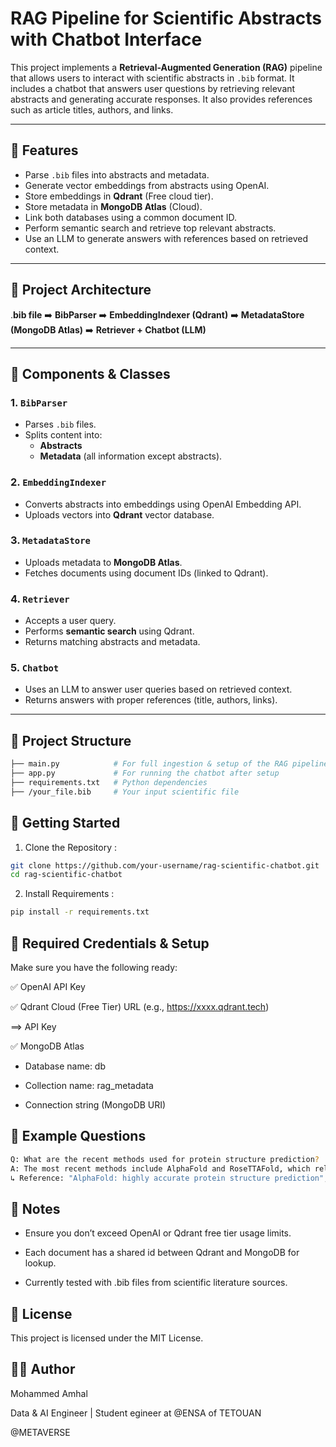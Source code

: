 # RAG Pipeline for Scientific Abstracts with Chatbot Interface

This project implements a **Retrieval-Augmented Generation (RAG)** pipeline that allows users to interact with scientific abstracts in `.bib` format. It includes a chatbot that answers user questions by retrieving relevant abstracts and generating accurate responses. It also provides references such as article titles, authors, and links.

---

## 🚀 Features

- Parse `.bib` files into abstracts and metadata.
- Generate vector embeddings from abstracts using OpenAI.
- Store embeddings in **Qdrant** (Free cloud tier).
- Store metadata in **MongoDB Atlas** (Cloud).
- Link both databases using a common document ID.
- Perform semantic search and retrieve top relevant abstracts.
- Use an LLM to generate answers with references based on retrieved context.

---

## 🧱 Project Architecture

.**bib file**     ➡️ **BibParser**    ➡️      **EmbeddingIndexer (Qdrant)**     ➡️    **MetadataStore (MongoDB Atlas)**      ➡️    **Retriever + Chatbot (LLM)**


---

## 🧩 Components & Classes

### 1. `BibParser`
- Parses `.bib` files.
- Splits content into:
  - **Abstracts**
  - **Metadata** (all information except abstracts).

### 2. `EmbeddingIndexer`
- Converts abstracts into embeddings using OpenAI Embedding API.
- Uploads vectors into **Qdrant** vector database.

### 3. `MetadataStore`
- Uploads metadata to **MongoDB Atlas**.
- Fetches documents using document IDs (linked to Qdrant).

### 4. `Retriever`
- Accepts a user query.
- Performs **semantic search** using Qdrant.
- Returns matching abstracts and metadata.

### 5. `Chatbot`
- Uses an LLM to answer user queries based on retrieved context.
- Returns answers with proper references (title, authors, links).

---

## 📁 Project Structure

```bash
├── main.py            # For full ingestion & setup of the RAG pipeline
├── app.py             # For running the chatbot after setup
├── requirements.txt   # Python dependencies
├── /your_file.bib     # Your input scientific file

```
## 🚀 Getting Started 

1. Clone the Repository :

```bash
git clone https://github.com/your-username/rag-scientific-chatbot.git
cd rag-scientific-chatbot

```

2. Install Requirements :

```bash
pip install -r requirements.txt
```

## 🔐 Required Credentials & Setup

Make sure you have the following ready:



✅ OpenAI API Key



✅ Qdrant Cloud (Free Tier) URL (e.g., https://xxxx.qdrant.tech)




 ==> API Key



✅ MongoDB Atlas



- Database name: db

- Collection name: rag_metadata

- Connection string (MongoDB URI)


## 🧪 Example Questions

```bash
Q: What are the recent methods used for protein structure prediction?
A: The most recent methods include AlphaFold and RoseTTAFold, which rely on deep learning...
↳ Reference: "AlphaFold: highly accurate protein structure prediction", Nature, [link]

```

## 📌 Notes

- Ensure you don’t exceed OpenAI or Qdrant free tier usage limits.

- Each document has a shared id between Qdrant and MongoDB for lookup.

- Currently tested with .bib files from scientific literature sources.


## 📄 License

This project is licensed under the MIT License.

## 🙋‍♂️ Author

Mohammed Amhal


Data & AI Engineer | Student egineer at @ENSA of TETOUAN


@METAVERSE 